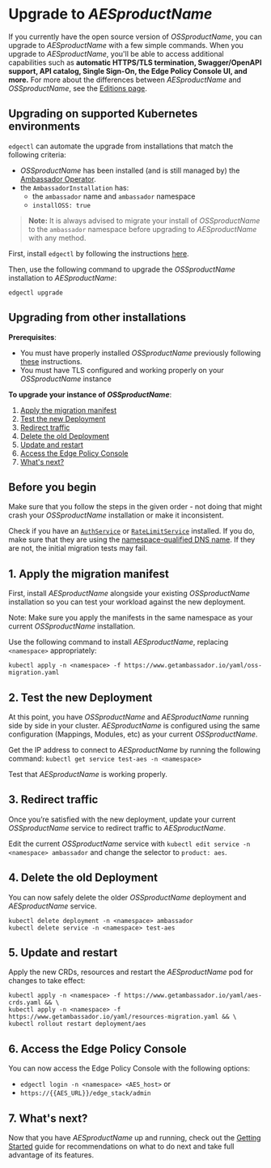 # Upgrade to $AESproductName$

If you currently have the open source version of $OSSproductName$, you can upgrade to $AESproductName$ with a few simple commands. When you upgrade to $AESproductName$, you'll be able to access additional capabilities such as **automatic HTTPS/TLS termination, Swagger/OpenAPI support, API catalog, Single Sign-On, the Edge Policy Console UI, and more.** For more about the differences between $AESproductName$ and $OSSproductName$, see the [Editions page](/editions).

## Upgrading on supported Kubernetes environments

`edgectl` can automate the upgrade from installations that match the following criteria:

* $OSSproductName$ has been installed (and is still managed by) the
  [Ambassador Operator](../../install/aes-operator/).
* the `AmbassadorInstallation` has:
  * the `ambassador` name and `ambassador` namespace
  * `installOSS: true`

> **Note:** It is always advised to migrate your install of $OSSproductName$ to the `ambassador` namespace before upgrading to $AESproductName$ with any method.

First, install `edgectl` by following the instructions
[here](/docs/edge-stack/latest/topics/using/edgectl/edge-control/#installing-edge-control).

Then, use the following command to upgrade the $OSSproductName$ installation to $AESproductName$:

```
edgectl upgrade
```

## Upgrading from other installations

**Prerequisites**:

* You must have properly installed $OSSproductName$ previously following [these](../install-ambassador-oss) instructions.
* You must have TLS configured and working properly on your $OSSproductName$ instance

**To upgrade your instance of $OSSproductName$**:

1. [Apply the migration manifest](#1-apply-the-migration-manifest)
2. [Test the new Deployment](#2-test-the-new-deployment)
3. [Redirect traffic](#3-redirect-traffic)
4. [Delete the old Deployment](#4-delete-the-old-deployment)
5. [Update and restart](#5-update-and-restart)
6. [Access the Edge Policy Console](#6-access-the-edge-policy-console)
7. [What's next?](#7-whats-next)

## Before you begin

Make sure that you follow the steps in the given order - not doing that might crash your $OSSproductName$ installation or make it inconsistent.

Check if you have an [`AuthService`](../../running/services/auth-service) or
[`RateLimitService`](../../running/services/rate-limit-service) installed. If
you do, make sure that they are using the [namespace-qualified DNS name](https://kubernetes.io/docs/concepts/services-networking/dns-pod-service/#namespaces-of-services).
If they are not, the initial migration tests may fail.

## 1. Apply the migration manifest

First, install $AESproductName$ alongside your existing $OSSproductName$ installation so you can test your workload against the new deployment.

Note: Make sure you apply the manifests in the same namespace as your current $OSSproductName$ installation.

Use the following command to install $AESproductName$, replacing `<namespace>` appropriately:

```
kubectl apply -n <namespace> -f https://www.getambassador.io/yaml/oss-migration.yaml
```

## 2. Test the new Deployment

At this point, you have $OSSproductName$ and $AESproductName$ running side by side in your cluster. $AESproductName$ is configured using the same configuration (Mappings, Modules, etc) as your current $OSSproductName$.

Get the IP address to connect to $AESproductName$ by running the following command:
`kubectl get service test-aes -n <namespace>`

Test that $AESproductName$ is working properly.

## 3. Redirect traffic

Once you’re satisfied with the new deployment, update your current $OSSproductName$ service to redirect traffic to $AESproductName$.

Edit the current $OSSproductName$ service with `kubectl edit service -n <namespace> ambassador` and change the selector to `product: aes`.

## 4. Delete the old Deployment

You can now safely delete the older $OSSproductName$ deployment and $AESproductName$ service.

```
kubectl delete deployment -n <namespace> ambassador
kubectl delete service -n <namespace> test-aes
```

## 5. Update and restart

Apply the new CRDs, resources and restart the $AESproductName$ pod for changes to take effect:

```
kubectl apply -n <namespace> -f https://www.getambassador.io/yaml/aes-crds.yaml && \
kubectl apply -n <namespace> -f https://www.getambassador.io/yaml/resources-migration.yaml && \
kubectl rollout restart deployment/aes
```

## 6. Access the Edge Policy Console

You can now access the Edge Policy Console with the following options:
* `edgectl login -n <namespace> <AES_host>` or
* `https://{{AES_URL}}/edge_stack/admin`

## 7. What's next?

Now that you have $AESproductName$ up and running, check out the [Getting Started](../../../tutorials/getting-started) guide for recommendations on what to do next and take full advantage of its features.
